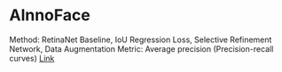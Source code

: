 # AlnnoFace

Method: RetinaNet Baseline,  IoU Regression Loss,  Selective Refinement Network, Data Augmentation
Metric: Average precision (Precision-recall curves)
[Link](https://paperswithcode.com/paper/accurate-face-detection-for-high-performance)
